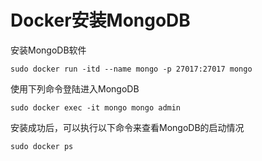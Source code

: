 # Docker安装MongoDB
安装MongoDB软件
```
sudo docker run -itd --name mongo -p 27017:27017 mongo
```
使用下列命令登陆进入MongoDB
```
sudo docker exec -it mongo mongo admin
```
安装成功后，可以执行以下命令来查看MongoDB的启动情况
```
sudo docker ps
```


